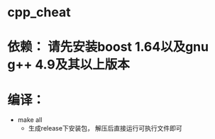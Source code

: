 # cpp_cheat

# 依赖： 请先安装boost 1.64以及gnu g++ 4.9及其以上版本
# 编译：
- make all
  - 生成release下安装包， 解压后直接运行可执行文件即可
